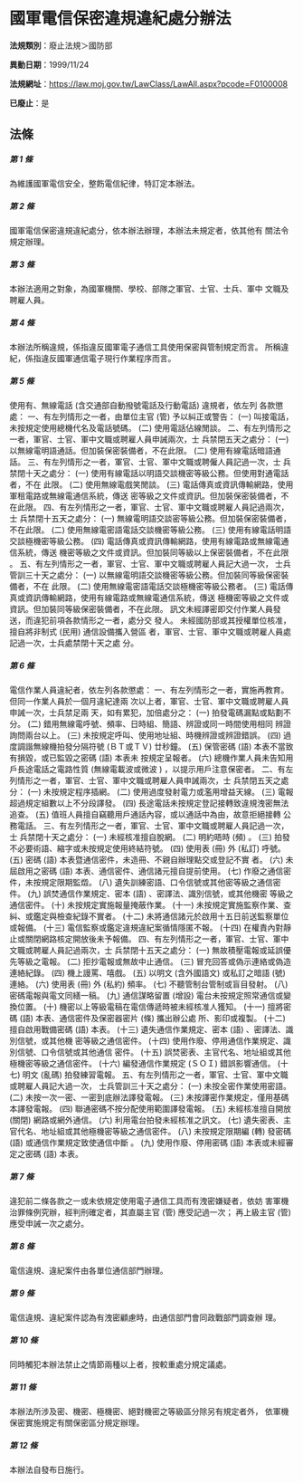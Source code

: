 # 國軍電信保密違規違紀處分辦法

**法規類別**：廢止法規＞國防部

**異動日期**：1999/11/24  

**法規網址**：https://law.moj.gov.tw/LawClass/LawAll.aspx?pcode=F0100008

**已廢止**：是



## 法條
##### 第 1 條
為維護國軍電信安全，整飭電信紀律，特訂定本辦法。

##### 第 2 條
國軍電信保密違規違紀處分，依本辦法辦理，本辦法未規定者，依其他有
關法令規定辦理。

##### 第 3 條
本辦法適用之對象，為國軍機關、學校、部隊之軍官、士官、士兵、軍中
文職及聘雇人員。

##### 第 4 條
本辦法所稱違規，係指違反國軍電子通信工具使用保密與管制規定而言。
所稱違紀，係指違反國軍通信電子現行作業程序而言。

##### 第 5 條
使用有、無線電話 (含交通部自動撥號電話及行動電話) 違規者，依左列
各款懲處：
一、有左列情形之一者，由單位主官 (管) 予以糾正或警告：
 (一) 叫接電話，未按規定使用總機代名及電話號碼。
 (二) 使用電話佔線閒談。
二、有左列情形之一者，軍官、士官、軍中文職或聘雇人員申誡兩次，士
    兵禁閉五天之處分：
 (一) 以無線電明語通話。但加裝保密裝備者，不在此限。
 (二) 使用有線電話暗語通話。
三、有左列情形之一者，軍官、士官、軍中文職或聘僱人員記過一次，士
    兵禁閉十天之處分：
 (一) 使用有線電話以明語交談機密等級公務。但使用對通電話者，不在
      此限。
 (二) 使用無線電戲笑閒談。
 (三) 電話傳真或資訊傳輸網路，使用軍租電路或無線電通信系統，傳送
      密等級之文件或資訊。但加裝保密裝備者，不在此限。
四、有左列情形之一者，軍官、士官、軍中文職或聘雇人員記過兩次，士
    兵禁閉十五天之處分：
 (一) 無線電明語交談密等級公務。但加裝保密裝備者，不在此限。
 (二) 使用無線電密語電話交談機密等級公務。
 (三) 使用有線電話明語交談極機密等級公務。
 (四) 電話傳真或資訊傳輸網路，使用有線電路或無線電通信系統，傳送
      機密等級之文件或資訊。但加裝同等級以上保密裝備者，不在此限
      。
五、有左列情形之一者，軍官、士官、軍中文職或聘雇人員記大過一次，
    士兵管訓三十天之處分：
 (一) 以無線電明語交談機密等級公務。但加裝同等級保密裝備者，不在
      此限。
 (二) 使用無線電密語電話交談極機密等級公務者。
 (三) 電話傳真或資訊傳輸網路，使用有線電路或無線電通信系統，傳送
      極機密等級之文件或資訊。但加裝同等級保密裝備者，不在此限。
訊文未經譯密即交付作業人員發送，而違犯前項各款情形之一者，處分交
發人。
未經國防部或其授權單位核准，擅自將非制式 (民用) 通信設備攜入營區
者，軍官、士官、軍中文職或聘雇人員處記過一次，士兵處禁閉十天之處
分。


##### 第 6 條
電信作業人員違紀者，依左列各款懲處：
一、有左列情形之一者，實施再教育。但同一作業人員於一個月違紀達兩
    次以上者，軍官、士官、軍中文職或聘雇人員申誡一次，士兵禁足兩
    天，如有累犯，加倍處分之：
 (一) 拍發電碼漏點或點劃不分。
 (二) 錯用無線電呼號、頻率、日時組、簡語、辨證或同一時間使用相同
      辨證詢問兩台以上。
 (三) 未按規定呼叫、使用地址組、時機辨證或辨證錯誤。
 (四) 過度調諧無線機拍發分隔符號 (ＢＴ或ＴＶ) 廿秒鐘。
 (五) 保管密碼 (語) 本表不當致有損毀，或已監毀之密碼 (語) 本表未
      按規定呈報者。
 (六) 總機作業人員未告知用戶長途電話之電路性質 (無線電載波或微波
      ) ，以提示用戶注意保密者。
二、有左列情形之一者，軍官、士官、軍中文職或聘雇人員申誡兩次，士
    兵禁閉五天之處分：
 (一) 未按規定程序插網。
 (二) 使用過度發射電力或濫用增益天線。
 (三) 電報超過規定組數以上不分段譯發。
 (四) 長途電話未按規定登記接轉致違規洩密無法追查。
 (五) 值班人員擅自竊聽用戶通話內容，或以通話中為由，故意拒絕接轉
      公務電話。
三、有左列情形之一者，軍官、士官、軍中文職或聘雇人員記過一次，士
    兵禁閉十天之處分：
 (一) 未經核准擅自脫網。
 (二) 明約晤時 (頻) 。
 (三) 拍發不必要術語、縮字或未按規定使用終結符號。
 (四) 使用表 (冊) 外 (私訂) 呼號。
 (五) 密碼 (語) 本表暨通信密件，未造冊、不親自辦理點交或登記不實
      者。
 (六) 未屆啟用之密碼 (語) 本表、通信密件、通信諸元擅自提前使用。
 (七) 作廢之通信密件，未按規定限期監燬。
 (八) 遺失訓練密語、口令信號或其他密等級之通信密件。
 (九) 誤焚通信作業規定、密本 (語) 、密譯法、識別信號，或其他機密
      等級之通信密件。
 (十) 未按規定實施報量掩蔽作業。
 (十一) 未按規定實施監察作業、查糾、或鑑定與檢查紀錄不實者。
 (十二) 未將通信諸元於啟用十五日前送監察單位或報備。
 (十三) 電信監察或鑑定違規違紀案循情隱匿不報。
 (十四) 在權責內對靜止或關閉網路核定開放後未予報備。
四、有左列情形之一者，軍官、士官、軍中文職或聘雇人員記過兩次，士
    兵禁閉十五天之處分：
 (一) 無故積壓電報或延誤優先等級之電報。
 (二) 拒抄電報或無故中止通信。
 (三) 冒充回答或偽示連絡或偽造連絡紀錄。
 (四) 機上謾罵、嘻戲。
 (五) 以明文 (含外國語文) 或私訂之暗語 (號) 連絡。
 (六) 使用表 (冊) 外 (私約) 頻率。
 (七) 不聽管制台管制或盲目發射。
 (八) 密碼電報與電文同繕一稿。
 (九) 通信謀略留置 (增設) 電台未按規定照常通信或變換位置。
 (十) 機密以上等級電稿在電信傳遞時被未經核准人獲知。
 (十一) 擅將密碼 (語) 本表、通信密件及保密器密片 (條) 攜出辦公處
        所、影印或複製。
 (十二) 擅自啟用戰備密碼 (語) 本表。
 (十三) 遺失通信作業規定、密本 (語) 、密譯法、識別信號，或其他機
        密等級之通信密件。
 (十四) 使用作廢、停用通信作業規定、識別信號、口令信號或其他通信
        密件。
 (十五) 誤焚密表、主官代名、地址組或其他極機密等級之通信密件。
 (十六) 編發通信作業規定 (ＳＯＩ) 錯誤影響通信。
 (十七) 明文 (亂碼) 拍發練習電報。
五、有左列情形之一者，軍官、士官、軍中文職或聘雇人員記大過一次，
    士兵管訓三十天之處分：
 (一) 未按全密作業使用密語。
 (二) 未按一次一密、一密到底辦法譯發電報。
 (三) 未按譯密作業規定，僅用基碼本譯發電報。
 (四) 聯通密碼不按分配使用範圍譯發電報。
 (五) 未經核准擅自開放 (關閉) 網路或網外通信。
 (六) 利用電台拍發未經核准之訊文。
 (七) 遺失密表、主官代名、地址組或其他極機密等級之通信密件。
 (八) 未按規定限期編 (轉) 發密碼 (語) 或通信作業規定致使通信中斷
      。
 (九) 使用作廢、停用密碼 (語) 本表或未經審定之密碼 (語) 本表。

##### 第 7 條
違犯前二條各款之一或未依規定使用電子通信工具而有洩密嫌疑者，依妨
害軍機治罪條例究辦，經判刑確定者，其直屬主官 (管) 應受記過一次；
再上級主官 (管) 應受申誡一次之處分。

##### 第 8 條
電信違規、違紀案件由各單位通信部門辦理。

##### 第 9 條
電信違規、違紀案件認為有洩密顧慮時，由通信部門會同政戰部門調查辦
理。

##### 第 10 條
同時觸犯本辦法禁止之情節兩種以上者，按較重處分規定議處。

##### 第 11 條
本辦法所涉及密、機密、極機密、絕對機密之等級區分除另有規定者外，
依軍機保密實施規定有關保密區分規定辦理。

##### 第 12 條
本辦法自發布日施行。


